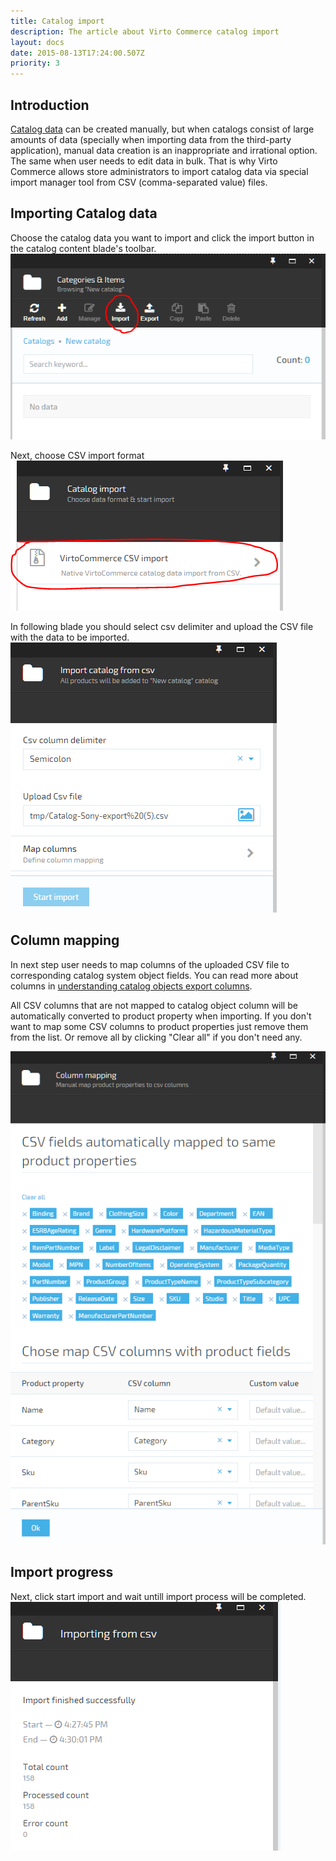```yaml
---
title: Catalog import
description: The article about Virto Commerce catalog import
layout: docs
date: 2015-08-13T17:24:00.507Z
priority: 3
---
```

## Introduction

<a class="crosslink" href="https://virtocommerce.com/product-information-management-software" target="_blank">Catalog data</a> can be created manually, but when catalogs consist of large amounts of data (specially when importing data from the third-party application), manual data creation is an inappropriate and irrational option. The same when user needs to edit data in bulk. That is why Virto Commerce allows store administrators to import catalog data via special import manager tool from CSV (comma-separated value) files.

## Importing Catalog data

Choose the catalog data you want to import and click the import button in the catalog content blade's toolbar.
![](../../../assets/images/docs/base64314b993742e2e44b.png)

Next, choose CSV import format
![](../../../assets/images/docs/base6492b2a7c4abc03078.png)

In following blade you should select csv delimiter and upload the CSV file with the data to be imported.
![](../../../assets/images/docs/base64b0f0d5848f13a3fa.png)

## Column mapping

In next step user needs to map columns of the uploaded CSV file to corresponding catalog system object fields. You can read more about columns in [understanding catalog objects export columns](docs/vc2userguide/merchandise-management/catalog-export).

All CSV columns that are not mapped to catalog object column will be automatically converted to product property when importing. If you don't want to map some CSV columns to product properties just remove them from the list. Or remove all by clicking "Clear all" if you don't need any.

![](../../../assets/images/docs/base64716a5adfef2ed98f.png)

## Import progress

Next, click start import and wait untill import process will be completed.
![](../../../assets/images/docs/base64a4f035f7ce9c3ad1.png)
